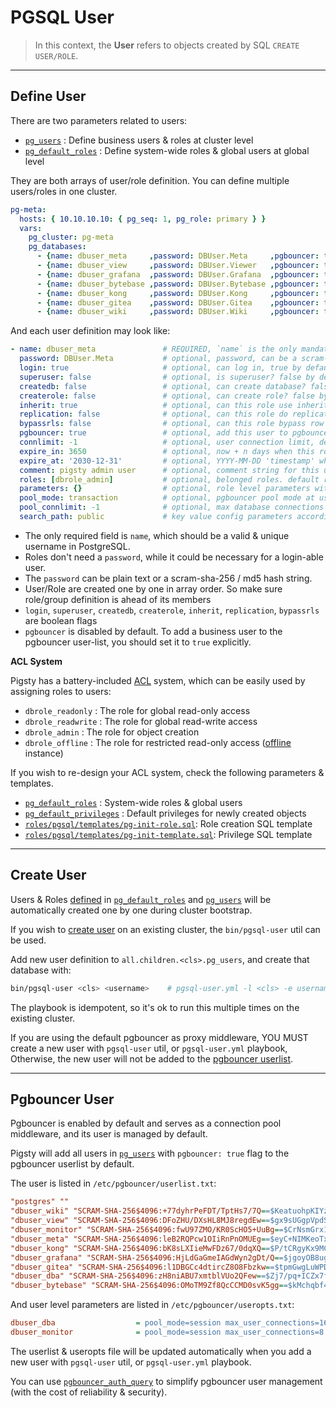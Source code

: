 # PGSQL User

> In this context, the **User** refers to objects created by SQL `CREATE USER/ROLE`.



----------------

## Define User

There are two parameters related to users:

* [`pg_users`](PARAM#pg_users) : Define business users & roles at cluster level
* [`pg_default_roles`](PARAM#pg_default_roles) : Define system-wide roles & global users at global level

They are both arrays of user/role definition. You can define multiple users/roles in one cluster.

```yaml
pg-meta:
  hosts: { 10.10.10.10: { pg_seq: 1, pg_role: primary } }
  vars:
    pg_cluster: pg-meta
    pg_databases:
      - {name: dbuser_meta     ,password: DBUser.Meta     ,pgbouncer: true ,roles: [dbrole_admin]    ,comment: pigsty admin user }
      - {name: dbuser_view     ,password: DBUser.Viewer   ,pgbouncer: true ,roles: [dbrole_readonly] ,comment: read-only viewer for meta database }
      - {name: dbuser_grafana  ,password: DBUser.Grafana  ,pgbouncer: true ,roles: [dbrole_admin]    ,comment: admin user for grafana database    }
      - {name: dbuser_bytebase ,password: DBUser.Bytebase ,pgbouncer: true ,roles: [dbrole_admin]    ,comment: admin user for bytebase database   }
      - {name: dbuser_kong     ,password: DBUser.Kong     ,pgbouncer: true ,roles: [dbrole_admin]    ,comment: admin user for kong api gateway    }
      - {name: dbuser_gitea    ,password: DBUser.Gitea    ,pgbouncer: true ,roles: [dbrole_admin]    ,comment: admin user for gitea service       }
      - {name: dbuser_wiki     ,password: DBUser.Wiki     ,pgbouncer: true ,roles: [dbrole_admin]    ,comment: admin user for wiki.js service     }
```

And each user definition may look like:

```yaml
- name: dbuser_meta               # REQUIRED, `name` is the only mandatory field of a user definition
  password: DBUser.Meta           # optional, password, can be a scram-sha-256 hash string or plain text
  login: true                     # optional, can log in, true by default  (new biz ROLE should be false)
  superuser: false                # optional, is superuser? false by default
  createdb: false                 # optional, can create database? false by default
  createrole: false               # optional, can create role? false by default
  inherit: true                   # optional, can this role use inherited privileges? true by default
  replication: false              # optional, can this role do replication? false by default
  bypassrls: false                # optional, can this role bypass row level security? false by default
  pgbouncer: true                 # optional, add this user to pgbouncer user-list? false by default (production user should be true explicitly)
  connlimit: -1                   # optional, user connection limit, default -1 disable limit
  expire_in: 3650                 # optional, now + n days when this role is expired (OVERWRITE expire_at)
  expire_at: '2030-12-31'         # optional, YYYY-MM-DD 'timestamp' when this role is expired  (OVERWRITTEN by expire_in)
  comment: pigsty admin user      # optional, comment string for this user/role
  roles: [dbrole_admin]           # optional, belonged roles. default roles are: dbrole_{admin,readonly,readwrite,offline}
  parameters: {}                  # optional, role level parameters with `ALTER ROLE SET`
  pool_mode: transaction          # optional, pgbouncer pool mode at user level, transaction by default
  pool_connlimit: -1              # optional, max database connections at user level, default -1 disable limit
  search_path: public             # key value config parameters according to postgresql documentation (e.g: use pigsty as default search_path)
```

* The only required field is `name`, which should be a valid & unique username in PostgreSQL.
* Roles don't need a `password`, while it could be necessary for a login-able user. 
* The `password` can be plain text or a scram-sha-256 / md5 hash string.
* User/Role are created one by one in array order. So make sure role/group definition is ahead of its members
* `login`, `superuser`, `createdb`, `createrole`, `inherit`, `replication`, `bypassrls` are boolean flags
* `pgbouncer` is disabled by default. To add a business user to the pgbouncer user-list, you should set it to `true` explicitly. 

**ACL System**

Pigsty has a battery-included [ACL](PGSQL-ACL) system, which can be easily used by assigning roles to users:

* `dbrole_readonly` : The role for global read-only access
* `dbrole_readwrite` : The role for global read-write access
* `dbrole_admin` : The role for object creation
* `dbrole_offline` : The role for restricted read-only access ([offline](PGSQL-CONF#offline) instance)

If you wish to re-design your ACL system, check the following parameters & templates.

* [`pg_default_roles`](PARAM#pg_default_roles) : System-wide roles & global users
* [`pg_default_privileges`](PARAM#pg_default_privileges) : Default privileges for newly created objects
* [`roles/pgsql/templates/pg-init-role.sql`](https://github.com/Vonng/pigsty/blob/master/roles/pgsql/templates/pg-init-role.sql): Role creation SQL template
* [`roles/pgsql/templates/pg-init-template.sql`](https://github.com/Vonng/pigsty/blob/master/roles/pgsql/templates/pg-init-template.sql): Privilege SQL template




----------------

## Create User

Users & Roles [defined](#define-user) in [`pg_default_roles`](PARAM#pg_default_roles) and [`pg_users`](PARAM#pg_users) will be automatically created one by one during cluster bootstrap.

If you wish to [create user](PGSQL-ADMIN#create-user) on an existing cluster, the `bin/pgsql-user` util can be used.

Add new user definition to `all.children.<cls>.pg_users`, and create that database with:

```bash
bin/pgsql-user <cls> <username>    # pgsql-user.yml -l <cls> -e username=<username>
```

The playbook is idempotent, so it's ok to run this multiple times on the existing cluster. 

If you are using the default pgbouncer as proxy middleware, YOU MUST create a new user with `pgsql-user` util, or `pgsql-user.yml` playbook,
Otherwise, the new user will not be added to the [pgbouncer userlist](#pgbouncer-user).





----------------

## Pgbouncer User

Pgbouncer is enabled by default and serves as a connection pool middleware, and its user is managed by default.

Pigsty will add all users in [`pg_users`](PARAM#pg_users) with `pgbouncer: true` flag to the pgbouncer userlist by default.

The user is listed in `/etc/pgbouncer/userlist.txt`:

```ini
"postgres" ""
"dbuser_wiki" "SCRAM-SHA-256$4096:+77dyhrPeFDT/TptHs7/7Q==$KeatuohpKIYzHPCt/tqBu85vI11o9mar/by0hHYM2W8=:X9gig4JtjoS8Y/o1vQsIX/gY1Fns8ynTXkbWOjUfbRQ="
"dbuser_view" "SCRAM-SHA-256$4096:DFoZHU/DXsHL8MJ8regdEw==$gx9sUGgpVpdSM4o6A2R9PKAUkAsRPLhLoBDLBUYtKS0=:MujSgKe6rxcIUMv4GnyXJmV0YNbf39uFRZv724+X1FE="
"dbuser_monitor" "SCRAM-SHA-256$4096:fwU97ZMO/KR0ScHO5+UuBg==$CrNsmGrx1DkIGrtrD1Wjexb/aygzqQdirTO1oBZROPY=:L8+dJ+fqlMQh7y4PmVR/gbAOvYWOr+KINjeMZ8LlFww="
"dbuser_meta" "SCRAM-SHA-256$4096:leB2RQPcw1OIiRnPnOMUEg==$eyC+NIMKeoTxshJu314+BmbMFpCcspzI3UFZ1RYfNyU=:fJgXcykVPvOfro2MWNkl5q38oz21nSl1dTtM65uYR1Q="
"dbuser_kong" "SCRAM-SHA-256$4096:bK8sLXIieMwFDz67/0dqXQ==$P/tCRgyKx9MC9LH3ErnKsnlOqgNd/nn2RyvThyiK6e4=:CDM8QZNHBdPf97ztusgnE7olaKDNHBN0WeAbP/nzu5A="
"dbuser_grafana" "SCRAM-SHA-256$4096:HjLdGaGmeIAGdWyn2gDt/Q==$jgoyOB8ugoce+Wqjr0EwFf8NaIEMtiTuQTg1iEJs9BM=:ed4HUFqLyB4YpRr+y25FBT7KnlFDnan6JPVT9imxzA4="
"dbuser_gitea" "SCRAM-SHA-256$4096:l1DBGCc4dtircZ8O8Fbzkw==$tpmGwgLuWPDog8IEKdsaDGtiPAxD16z09slvu+rHE74=:pYuFOSDuWSofpD9OZhG7oWvyAR0PQjJBffgHZLpLHds="
"dbuser_dba" "SCRAM-SHA-256$4096:zH8niABU7xmtblVUo2QFew==$Zj7/pq+ICZx7fDcXikiN7GLqkKFA+X5NsvAX6CMshF0=:pqevR2WpizjRecPIQjMZOm+Ap+x0kgPL2Iv5zHZs0+g="
"dbuser_bytebase" "SCRAM-SHA-256$4096:OMoTM9Zf8QcCCMD0svK5gg==$kMchqbf4iLK1U67pVOfGrERa/fY818AwqfBPhsTShNQ=:6HqWteN+AadrUnrgC0byr5A72noqnPugItQjOLFw0Wk="
```

And user level parameters are listed in `/etc/pgbouncer/useropts.txt`:

```ini
dbuser_dba                  = pool_mode=session max_user_connections=16
dbuser_monitor              = pool_mode=session max_user_connections=8
```

The userlist & useropts file will be updated automatically when you add a new user with `pgsql-user` util, or `pgsql-user.yml` playbook.

You can use [`pgbouncer_auth_query`](PARAM#pgbouncer_auth_query) to simplify pgbouncer user management (with the cost of reliability & security).



